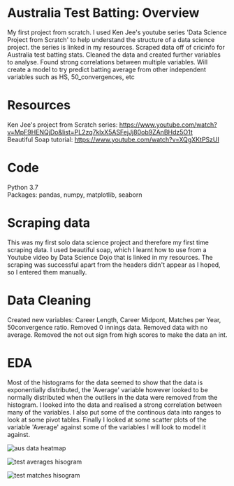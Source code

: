 # Australia Test Batting: Overview
My first project from scratch. I used Ken Jee's youtube series 'Data Science Project from Scratch' to help understand the structure of a data science project. the series is linked in my resources.
Scraped data off of cricinfo for Australia test batting stats. 
Cleaned the data and created further variables to analyse.
Found strong correlations between multiple variables.
Will create a model to try predict batting average from other independent variables such as HS, 50_convergences, etc

# Resources
Ken Jee's project from Scratch series: https://www.youtube.com/watch?v=MpF9HENQjDo&list=PL2zq7klxX5ASFejJj80ob9ZAnBHdz5O1t \
Beautiful Soap tutorial: https://www.youtube.com/watch?v=XQgXKtPSzUI

# Code
Python 3.7\
Packages: pandas, numpy, matplotlib, seaborn

# Scraping data
This was my first solo data science project and therefore my first time scraping data. I used beautiful soap, which I learnt how to use from a Youtube video by Data Science Dojo that is linked in my resources.
The scraping was successful apart from the headers didn't appear as I hoped, so I entered them manually.

# Data Cleaning
Created new variables: Career Length, Career Midpont, Matches per Year, 50convergence ratio.
Removed 0 innings data. 
Removed data with no average.
Removed the not out sign from high scores to make the data an int.

# EDA
Most of the histograms for the data seemed to show that the data is exponentially distributed, the 'Average' variable however looked to be normally distributed when the outliers in the data were removed from the histogram. I looked into the data and realised a strong correlation between many of the variables. I also put some of the continous data into ranges to look at some pivot tables. Finally I looked at some scatter plots of the variable 'Average' against some of the variables I will look to model it against. 

![aus data heatmap](https://user-images.githubusercontent.com/54070085/90395942-48866800-e08d-11ea-8967-aa264443cb14.png)


![test averages hisogram](https://user-images.githubusercontent.com/54070085/90396099-8be0d680-e08d-11ea-9bb3-e370dd79a61b.png)


![test matches hisogram](https://user-images.githubusercontent.com/54070085/90396150-9e5b1000-e08d-11ea-8835-6279410c4073.png)




